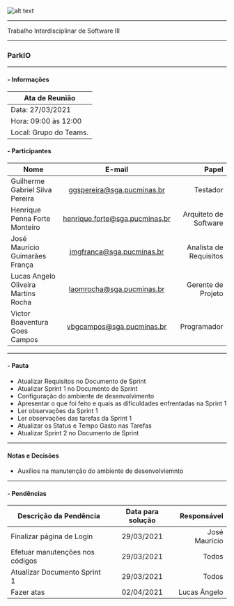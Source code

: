 ![alt text](https://i.imgur.com/vpJKjtW.png "Logo Puc")

***

Trabalho Interdisciplinar de Software III

------
### ParkIO

___


####  - Informações
| Ata de Reunião          |
| -------------           |
| Data: 27/03/2021        |
| Hora: 09:00 às 12:00    |
| Local: Grupo do Teams.  |

#### - Participantes
| Nome                                 | E-mail                          | Papel                     |
| -------------                        | :-------------:                 | --------------:           |
| Guilherme Gabriel Silva Pereira      | ggspereira@sga.pucminas.br      | Testador                  |
| Henrique Penna Forte Monteiro        | henrique.forte@sga.pucminas.br  | Arquiteto de Software     |
| José Maurício Guimarães França       | jmgfranca@sga.pucminas.br       | Analista de Requisitos    |
| Lucas Angelo Oliveira Martins Rocha  | laomrocha@sga.pucminas.br       | Gerente de Projeto        |
| Victor Boaventura Goes Campos        | vbgcampos@sga.pucminas.br       | Programador               |

___

#### - Pauta

- Atualizar Requisitos no Documento de Sprint
- Atualizar Sprint 1 no Documento de Sprint
- Configuração do ambiente de desenvolvimento
- Apresentar o que foi feito e quais as dificuldades enfrentadas na Sprint 1
- Ler observações da Sprint 1
- Ler observações das tarefas da Sprint 1
- Atualizar os Status e Tempo Gasto nas Tarefas 
- Atualizar Sprint 2 no Documento de Sprint


___

#### Notas e Decisões

- Auxílios na manutenção do ambiente de desenvolviemnto

___

#### - Pendências

| Descrição da Pendência               | Data para solução               | Responsável                       |
| -------------                        | :-------------:                 | -----:                            |
| Finalizar página de Login            | 29/03/2021                      | José Maurício                     |
| Efetuar manutenções nos códigos      | 29/03/2021                      | Todos                             |
| Atualizar Documento Sprint 1         | 29/03/2021                      | Todos                             |
| Fazer atas                           | 02/04/2021                      | Lucas Ângelo                      |
